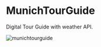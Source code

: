 # MunichTourGuide
Digital Tour Guide with weather API.


![munichtourguide](https://user-images.githubusercontent.com/22873030/53265227-fce43f80-36dd-11e9-9676-71f6f4017b80.JPG)
